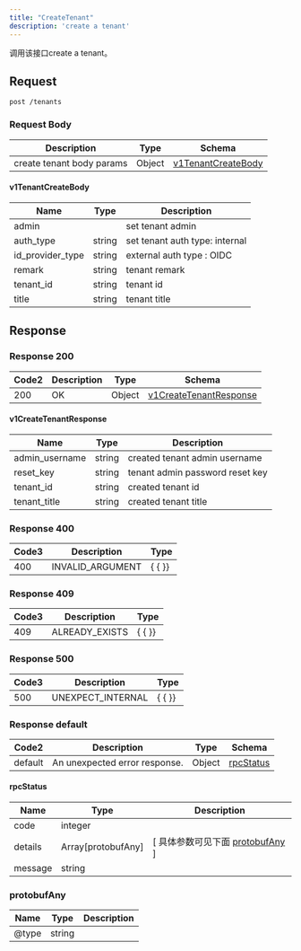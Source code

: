 ```yaml
---
title: "CreateTenant"
description: 'create a tenant'
---
```

调用该接口create a tenant。

## Request


```
post /tenants
```

### Request Body 
| Description | Type | Schema |
| ----------- | ------ | ------ |
| create tenant body params | Object | [v1TenantCreateBody](#v1TenantCreateBody) |

#### v1TenantCreateBody

| Name | Type | Description | 
| ---- | ---- | ----------- |     
| admin |  | set tenant admin |      
| auth_type | string | set tenant auth type: internal | external |      
| id_provider_type | string | external auth type : OIDC | LDAP | SMAL |      
| remark | string | tenant remark |      
| tenant_id | string | tenant id |      
| title | string | tenant title |   



## Response

### Response  200 
| Code2 | Description | Type | Schema |
| ---- | ----------- | ------ | ------ |
| 200 | OK | Object | [v1CreateTenantResponse](#v1CreateTenantResponse) |

#### v1CreateTenantResponse

| Name | Type | Description | 
| ---- | ---- | ----------- |     
| admin_username | string | created tenant admin username |      
| reset_key | string |  tenant admin password reset key |      
| tenant_id | string | created tenant id |      
| tenant_title | string | created tenant title |   



### Response  400
| Code3 | Description | Type | 
| ---- | ----------- | ------ | 
| 400 | INVALID_ARGUMENT | {   { }} |

### Response  409
| Code3 | Description | Type | 
| ---- | ----------- | ------ | 
| 409 | ALREADY_EXISTS | {   { }} |

### Response  500
| Code3 | Description | Type | 
| ---- | ----------- | ------ | 
| 500 | UNEXPECT_INTERNAL | {   { }} |

### Response  default 
| Code2 | Description | Type | Schema |
| ---- | ----------- | ------ | ------ |
| default | An unexpected error response. | Object | [rpcStatus](#rpcStatus) |

#### rpcStatus

| Name | Type | Description | 
| ---- | ---- | ----------- |     
| code | integer |  |          
| details | Array[protobufAny] |  [ 具体参数可见下面 [protobufAny](#protobufAny) ] |       
| message | string |  |   

### protobufAny
| Name | Type | Description | 
| ---- | ---- | ----------- |     
| @type | string |  |   



